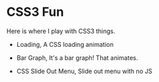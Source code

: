 # CSS3 Fun
Here is where I play with CSS3 things.

- Loading, A CSS loading animation

- Bar Graph, It's a bar graph! That animates.

- CSS Slide Out Menu, Slide out menu with no JS
